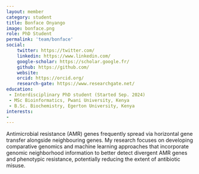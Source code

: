 ```yaml
---
layout: member
category: student
title: Bonface Onyango
image: bonface.png
role: PhD Student
permalink: 'team/bonface'
social:
    twitter: https://twitter.com/
    linkedin: https://www.linkedin.com/
    google-scholar: https://scholar.google.fr/
    github: https://github.com/
    website:
    orcid: https://orcid.org/
    research-gate: https://www.researchgate.net/
education:
 - Interdisciplinary PhD student (Started Sep. 2024)
 - MSc Bioinformatics, Pwani University, Kenya 
 - B.Sc. Biochemistry, Egerton University, Kenya
interests:
- 
---
```

Antimicrobial resistance (AMR) genes frequently spread via horizontal gene transfer alongside neighbouring genes. My research focuses on developing comparative genomics and machine learning approaches that incorporate genomic neighborhood information to better detect divergent AMR genes and phenotypic resistance, potentially reducing the extent of antibiotic misuse.


